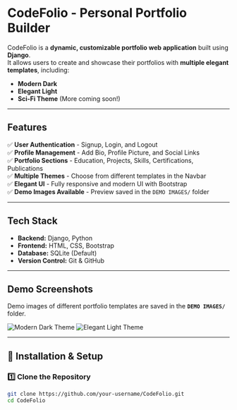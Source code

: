 # CodeFolio - Personal Portfolio Builder

CodeFolio is a **dynamic, customizable portfolio web application** built using **Django**.  
It allows users to create and showcase their portfolios with **multiple elegant templates**, including:
- **Modern Dark**
- **Elegant Light**
- **Sci-Fi Theme** (More coming soon!)

---

##  Features
✅ **User Authentication** - Signup, Login, and Logout  
✅ **Profile Management** - Add Bio, Profile Picture, and Social Links  
✅ **Portfolio Sections** - Education, Projects, Skills, Certifications, Publications  
✅ **Multiple Themes** - Choose from different templates in the Navbar  
✅ **Elegant UI** - Fully responsive and modern UI with Bootstrap  
✅ **Demo Images Available** - Preview saved in the `DEMO IMAGES/` folder  

---

## Tech Stack
- **Backend:** Django, Python  
- **Frontend:** HTML, CSS, Bootstrap  
- **Database:** SQLite (Default)  
- **Version Control:** Git & GitHub  

---

## Demo Screenshots
Demo images of different portfolio templates are saved in the **`DEMO IMAGES/`** folder.  

![Modern Dark Theme](DEMO%20IMAGES/Screenshot_595.png)
![Elegant Light Theme](DEMO%20IMAGES/Screenshot_596.png)

---

## 🚀 Installation & Setup

### 1️⃣ Clone the Repository
```sh
git clone https://github.com/your-username/CodeFolio.git
cd CodeFolio
